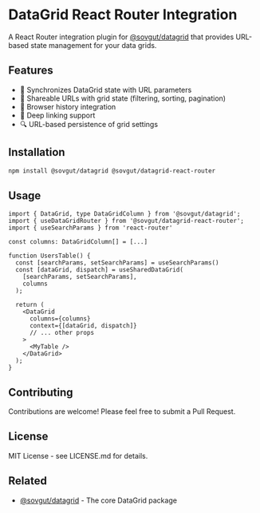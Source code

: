 # DataGrid React Router Integration

A React Router integration plugin for [@sovgut/datagrid](https://github.com/Sovgut/datagrid) that provides URL-based state management for your data grids.

## Features

- 🔄 Synchronizes DataGrid state with URL parameters
- 🔗 Shareable URLs with grid state (filtering, sorting, pagination)
- 📍 Browser history integration
- 🎯 Deep linking support
- 🔍 URL-based persistence of grid settings

## Installation

```bash
npm install @sovgut/datagrid @sovgut/datagrid-react-router
```

## Usage

```tsx
import { DataGrid, type DataGridColumn } from '@sovgut/datagrid';
import { useDataGridRouter } from '@sovgut/datagrid-react-router';
import { useSearchParams } from 'react-router'

const columns: DataGridColumn[] = [...]

function UsersTable() {
  const [searchParams, setSearchParams] = useSearchParams()
  const [dataGrid, dispatch] = useSharedDataGrid(
    [searchParams, setSearchParams], 
    columns
  );

  return (
    <DataGrid
      columns={columns}
      context={[dataGrid, dispatch]}
      // ... other props
    >
      <MyTable />
    </DataGrid>
  );
}
```

## Contributing

Contributions are welcome! Please feel free to submit a Pull Request.

## License

MIT License - see LICENSE.md for details.

## Related

- [@sovgut/datagrid](https://github.com/Sovgut/datagrid) - The core DataGrid package
